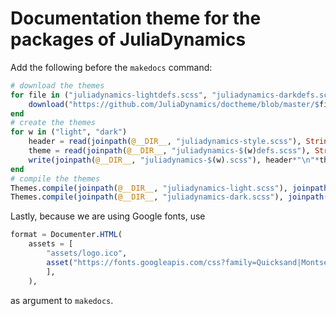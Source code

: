# Documentation theme for the packages of JuliaDynamics

Add the following before the `makedocs` command:

```julia
# download the themes
for file in ("juliadynamics-lightdefs.scss", "juliadynamics-darkdefs.scss", "juliadynamics-style.scss")
    download("https://github.com/JuliaDynamics/doctheme/blob/master/$file", file)
end
# create the themes
for w in ("light", "dark")
    header = read(joinpath(@__DIR__, "juliadynamics-style.scss"), String)
    theme = read(joinpath(@__DIR__, "juliadynamics-$(w)defs.scss"), String)
    write(joinpath(@__DIR__, "juliadynamics-$(w).scss"), header*"\n"*theme)
end
# compile the themes
Themes.compile(joinpath(@__DIR__, "juliadynamics-light.scss"), joinpath(@__DIR__, "src/assets/themes/documenter-light.css"))
Themes.compile(joinpath(@__DIR__, "juliadynamics-dark.scss"), joinpath(@__DIR__, "src/assets/themes/documenter-dark.css"))
```

Lastly, because we are using Google fonts, use
```julia
format = Documenter.HTML(
    assets = [
        "assets/logo.ico",
        asset("https://fonts.googleapis.com/css?family=Quicksand|Montserrat|Source+Code+Pro|Lora&display=swap", class=:css),
        ],
    ),
```
as argument to `makedocs`.
